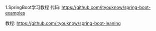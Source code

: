 1.SpringBoot学习教程
代码:
https://github.com/ityouknow/spring-boot-examples

教程:
https://github.com/ityouknow/spring-boot-leaning